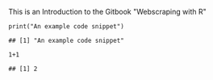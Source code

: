This is an Introduction to the Gitbook "Webscraping with R"

    print("An example code snippet")

    ## [1] "An example code snippet"

    1+1

    ## [1] 2
